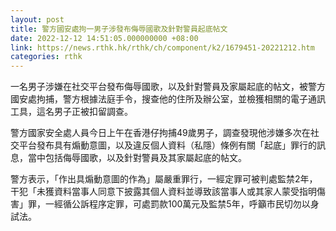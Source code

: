 ```yaml
---
layout: post
title: 警方國安處拘一男子涉發布侮辱國歌及針對警員起底帖文
date: 2022-12-12 14:51:05.000000000 +08:00
link: https://news.rthk.hk/rthk/ch/component/k2/1679451-20221212.htm
categories: rthk
---
```


一名男子涉嫌在社交平台發布侮辱國歌，以及針對警員及家屬起底的帖文，被警方國安處拘捕，警方根據法庭手令，搜查他的住所及辦公室，並檢獲相關的電子通訊工具，這名男子正被扣留調查。

警方國家安全處人員今日上午在香港仔拘捕49歲男子，調查發現他涉嫌多次在社交平台發布具有煽動意圖，以及違反個人資料（私隱）條例有關「起底」罪行的訊息，當中包括侮辱國歌，以及針對警員及其家屬起底的帖文。

警方表示，「作出具煽動意圖的作為」屬嚴重罪行，一經定罪可被判處監禁2年，干犯「未獲資料當事人同意下披露其個人資料並導致該當事人或其家人蒙受指明傷害」罪，一經循公訴程序定罪，可處罰款100萬元及監禁5年，呼籲市民切勿以身試法。
